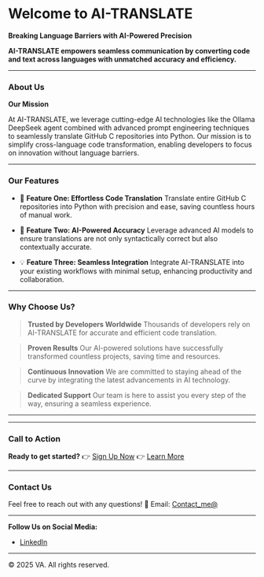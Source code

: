 # Welcome to AI-TRANSLATE

**Breaking Language Barriers with AI-Powered Precision**

**AI-TRANSLATE empowers seamless communication by converting code and text across languages with unmatched accuracy and efficiency.**

---

### **About Us**

**Our Mission**

At AI-TRANSLATE, we leverage cutting-edge AI technologies like the Ollama DeepSeek agent combined with advanced prompt engineering techniques to seamlessly translate GitHub C repositories into Python. Our mission is to simplify cross-language code transformation, enabling developers to focus on innovation without language barriers.

---

### **Our Features**

- 🌟 **Feature One: Effortless Code Translation**
    Translate entire GitHub C repositories into Python with precision and ease, saving countless hours of manual work.

- 🚀 **Feature Two: AI-Powered Accuracy**
    Leverage advanced AI models to ensure translations are not only syntactically correct but also contextually accurate.

- 💡 **Feature Three: Seamless Integration**
    Integrate AI-TRANSLATE into your existing workflows with minimal setup, enhancing productivity and collaboration.

---

### **Why Choose Us?**

> **Trusted by Developers Worldwide**
    Thousands of developers rely on AI-TRANSLATE for accurate and efficient code translation.

> **Proven Results**
    Our AI-powered solutions have successfully transformed countless projects, saving time and resources.

> **Continuous Innovation**
    We are committed to staying ahead of the curve by integrating the latest advancements in AI technology.

> **Dedicated Support**
    Our team is here to assist you every step of the way, ensuring a seamless experience.

---

---

### **Call to Action**

**Ready to get started?**
👉 [Sign Up Now](https://example.com/signup)
👉 [Learn More](https://example.com/learn-more)

---

### **Contact Us**

Feel free to reach out with any questions!
📧 Email: [Contact_me@](mailto:152109007c@gmail.com)

---

**Follow Us on Social Media:**

- [LinkedIn](https://linkedin.com/company/example)

---

© 2025 VA. All rights reserved.
